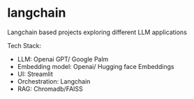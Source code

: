 # langchain
Langchain based projects exploring different LLM applications

Tech Stack: 
  - LLM: Openai GPT/ Google Palm
  - Embedding model: Openai/ Hugging face Embeddings
  - UI: Streamlit
  - Orchestration: Langchain
  - RAG: Chromadb/FAISS

